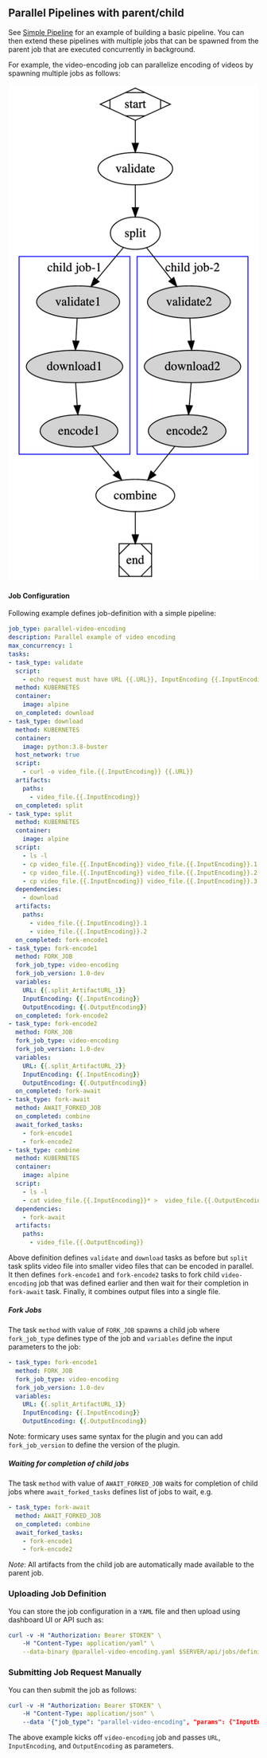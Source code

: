 ## Parallel Pipelines with parent/child
See [Simple Pipeline](pipelines.md) for an example of building a basic pipeline. You can then extend
these pipelines with multiple jobs that can be spawned from the parent job that are executed concurrently 
in background.

For example, the video-encoding job can parallelize encoding of videos by spawning multiple jobs as follows:

![DataFlow](examples/parallel-video-pipeline.png)

#### Job Configuration
Following example defines job-definition with a simple pipeline:
```yaml
job_type: parallel-video-encoding
description: Parallel example of video encoding
max_concurrency: 1
tasks:
- task_type: validate
  script:
    - echo request must have URL {{.URL}}, InputEncoding {{.InputEncoding}} and OutputEncoding {{.OutputEncoding}}
  method: KUBERNETES
  container:
    image: alpine
  on_completed: download
- task_type: download
  method: KUBERNETES
  container:
    image: python:3.8-buster
  host_network: true
  script:
    - curl -o video_file.{{.InputEncoding}} {{.URL}}
  artifacts:
    paths:
      - video_file.{{.InputEncoding}}
  on_completed: split
- task_type: split
  method: KUBERNETES
  container:
    image: alpine
  script:
    - ls -l
    - cp video_file.{{.InputEncoding}} video_file.{{.InputEncoding}}.1
    - cp video_file.{{.InputEncoding}} video_file.{{.InputEncoding}}.2
    - cp video_file.{{.InputEncoding}} video_file.{{.InputEncoding}}.3
  dependencies:
    - download
  artifacts:
    paths:
      - video_file.{{.InputEncoding}}.1
      - video_file.{{.InputEncoding}}.2
  on_completed: fork-encode1
- task_type: fork-encode1
  method: FORK_JOB
  fork_job_type: video-encoding
  fork_job_version: 1.0-dev
  variables:
    URL: {{.split_ArtifactURL_1}}
    InputEncoding: {{.InputEncoding}}
    OutputEncoding: {{.OutputEncoding}}
  on_completed: fork-encode2
- task_type: fork-encode2
  method: FORK_JOB
  fork_job_type: video-encoding
  fork_job_version: 1.0-dev
  variables:
    URL: {{.split_ArtifactURL_2}}
    InputEncoding: {{.InputEncoding}}
    OutputEncoding: {{.OutputEncoding}}
  on_completed: fork-await
- task_type: fork-await
  method: AWAIT_FORKED_JOB
  on_completed: combine
  await_forked_tasks:
    - fork-encode1
    - fork-encode2
- task_type: combine
  method: KUBERNETES
  container:
    image: alpine
  script:
    - ls -l
    - cat video_file.{{.InputEncoding}}* >  video_file.{{.OutputEncoding}}
  dependencies:
    - fork-await
  artifacts:
    paths:
      - video_file.{{.OutputEncoding}}
```

Above definition defines `validate` and `download` tasks as before but `split` task splits video file into smaller
video files that can be encoded in parallel. It then defines `fork-encode1` and `fork-encode2` tasks to fork child `video-encoding`
job that was defined earlier and then wait for their completion in `fork-await` task. Finally, it combines output
files into a single file.

##### Fork Jobs
The task `method` with value of `FORK_JOB` spawns a child job where `fork_job_type` defines type of the job
and `variables` define the input parameters to the job:
```yaml
- task_type: fork-encode1
  method: FORK_JOB
  fork_job_type: video-encoding
  fork_job_version: 1.0-dev
  variables:
    URL: {{.split_ArtifactURL_1}}
    InputEncoding: {{.InputEncoding}}
    OutputEncoding: {{.OutputEncoding}}
```

Note: formicary uses same syntax for the plugin and you can add `fork_job_version` to define the version of the plugin.

##### Waiting for completion of child jobs
The task `method` with value of `AWAIT_FORKED_JOB` waits for completion of child jobs where `await_forked_tasks` defines
list of jobs to wait, e.g.
```yaml
- task_type: fork-await
  method: AWAIT_FORKED_JOB
  on_completed: combine
  await_forked_tasks:
    - fork-encode1
    - fork-encode2
```

*Note*: All artifacts from the child job are automatically made available to the parent job.


### Uploading Job Definition
You can store the job configuration in a `YAML` file and then upload using dashboard UI or API such as:

```yaml
curl -v -H "Authorization: Bearer $TOKEN" \
    -H "Content-Type: application/yaml" \
    --data-binary @parallel-video-encoding.yaml $SERVER/api/jobs/definitions
```
### Submitting Job Request Manually
You can then submit the job as follows:

```yaml
curl -v -H "Authorization: Bearer $TOKEN" \
    -H "Content-Type: application/json" \
    --data '{"job_type": "parallel-video-encoding", "params": {"InputEncoding": "MP4", "OutputEncoding": "WebM", "URL": "https://github.com"}}' $SERVER/api/jobs/requests
```
The above example kicks off `video-encoding` job and passes `URL`, `InputEncoding`, and `OutputEncoding` as parameters.

